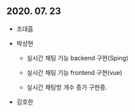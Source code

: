 ## 2020. 07. 23

- 조대흠



- 박상현

  - 실시간 채팅 기능 backend 구현(Sping)

  - 실시간 채팅 기능 frontend 구현(vue)

  - 실시간 채팅방 개수 증가 구현중.

- 김호한
